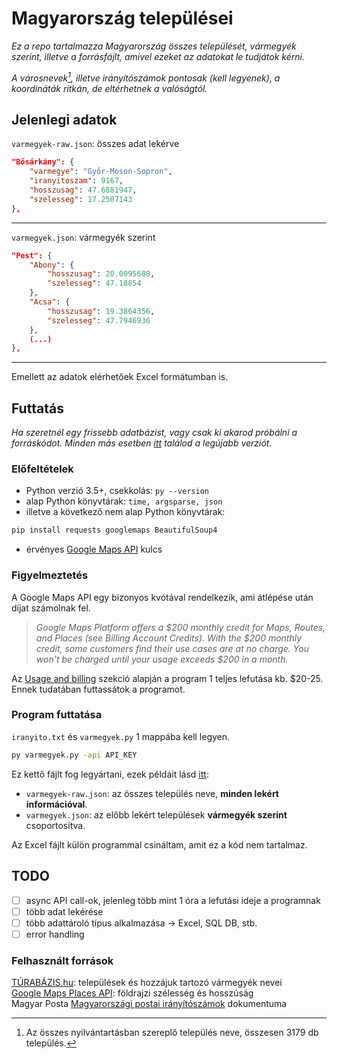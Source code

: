 # Magyarország települései  

*Ez a repo tartalmazza Magyarország összes települését, vármegyék szerint, illetve a forrásfájlt, amivel ezeket az adatokat le tudjátok kérni.*

*A városnevek[^1], illetve irányítószámok pontosak (kell legyenek), a koordináták ritkán, de eltérhetnek a valóságtól.*

## Jelenlegi adatok

``varmegyek-raw.json``: összes adat lekérve  

```json
"Bősárkány": {
    "varmegye": "Győr-Moson-Sopron",
    "iranyitoszam": 9167,
    "hosszusag": 47.6881947,
    "szelesseg": 17.2507143
},
``` 

---

``varmegyek.json``: vármegyék szerint

```json
"Pest": {
    "Abony": { 
        "hosszusag": 20.0095688,
        "szelesseg": 47.18854
    },
    "Acsa": {
        "hosszusag": 19.3864356,
        "szelesseg": 47.7946936
    },
    (...)
},
``` 

---

Emellett az adatok elérhetőek Excel formátumban is.

## Futtatás

*Ha szeretnél egy frissebb adatbázist, vagy csak ki akarod próbálni a forráskódot. Minden más esetben [itt](https://github.com/Gvwyn/varmegyek/releases) találod a legújabb verziót.* 

### Előfeltételek

- Python verzió 3.5+, csekkolás: ``py --version``
- alap Python könyvtárak: ``time, argsparse, json``
- illetve a következő nem alap Python könyvtárak:

```bash
pip install requests googlemaps BeautifulSoup4
```

- érvényes [Google Maps API](https://mapsplatform.google.com/) kulcs  

### Figyelmeztetés
A Google Maps API egy bizonyos kvótával rendelkezik, ami átlépése után díjat számolnak fel.

> *Google Maps Platform offers a $200 monthly credit for Maps, Routes, and Places (see Billing Account Credits). With the $200 monthly credit, some customers find their use cases are at no charge. You won't be charged until your usage exceeds $200 in a month.*

Az [Usage and billing](https://developers.google.com/maps/documentation/places/web-service/usage-and-billing) szekció alapján a program 1 teljes lefutása kb. $20-25. Ennek tudatában futtassátok a programot.


### Program futtatása

``iranyito.txt`` és ``varmegyek.py`` 1 mappába kell legyen.  

```bash
py varmegyek.py -api API_KEY
```

Ez kettő fájlt fog legyártani, ezek példáit lásd [itt](#jelenlegi-adatok):
- ``varmegyek-raw.json``: az összes település neve, **minden lekért információval**.
- ``varmegyek.json``: az előbb lekért települések **vármegyék szerint** csoportosítva.

Az Excel fájlt külön programmal csináltam, amit ez a kód nem tartalmaz.

## TODO
- [ ] async API call-ok, jelenleg több mint 1 óra a lefutási ideje a programnak
- [ ] több adat lekérése
- [ ] több adattároló típus alkalmazása -> Excel, SQL DB, stb.
- [ ] error handling

### Felhasznált források
[TÚRABÁZIS.hu](https://www.turabazis.hu/telepules_lista_0_0_n_n_n_n_0_n_0_n_0_n_n_n_n_0): települések és hozzájuk tartozó vármegyék nevei  
[Google Maps Places API](https://developers.google.com/maps/documentation/places/web-service): földrajzi szélesség és hosszúság  
Magyar Posta [Magyarországi postai irányítószámok](https://www.posta.hu/static/internet/download/Iranyitoszam-Internet_uj.xlsx) dokumentuma

[^1]: Az összes nyilvántartásban szereplő település neve, összesen 3179 db település.